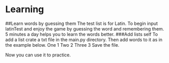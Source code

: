 # Learning
##Learn words by guessing them
The  test list is for Latin.
To begin input latinTest and enjoy the game by guessing the word and remembering them.
5 minutes a day helps you to learn the words better.
###Add lists self
To add a list crate a txt file in the main.py directory.
Then add words to it as in the example below.
    One 1
    Two 2
    Three 3
Save the file.
    
Now you can use it to practice.